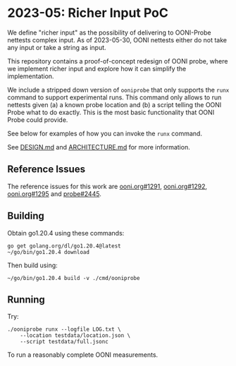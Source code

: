 # 2023-05: Richer Input PoC

We define "richer input" as the possibility of delivering to OONI-Probe
nettests complex input. As of 2023-05-30, OONI nettests either do not
take any input or take a string as input.

This repository contains a proof-of-concept redesign of OONI probe,
where we implement richer input and explore how it can simplify the
implementation.

We include a stripped down version of `ooniprobe` that only supports
the `runx` command to support experimental runs. This command only
allows to run nettests given (a) a known probe location and (b) a script
telling the OONI Probe what to do exactly. This is the most basic
functionality that OONI Probe could provide.

See below for examples of how you can invoke the `runx` command.

See [DESIGN.md](DESIGN.md) and [ARCHITECTURE.md](ARCHITECTURE.md)
for more information.

## Reference Issues

The reference issues for this work are
[ooni.org#1291](https://github.com/ooni/ooni.org/issues/1291),
[ooni.org#1292](https://github.com/ooni/ooni.org/issues/1292),
[ooni.org#1295](https://github.com/ooni/ooni.org/issues/1295) and
[probe#2445](https://github.com/ooni/probe/issues/2445).

## Building

Obtain go1.20.4 using these commands:

```console
go get golang.org/dl/go1.20.4@latest
~/go/bin/go1.20.4 download
```

Then build using:

```console
~/go/bin/go1.20.4 build -v ./cmd/ooniprobe
```

## Running

Try:

```console
./ooniprobe runx --logfile LOG.txt \
	--location testdata/location.json \
	--script testdata/full.jsonc
```

To run a reasonably complete OONI measurements.
